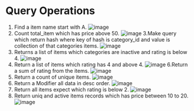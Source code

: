 # Query Operations
1.  Find a item name start with A.
![image](https://user-images.githubusercontent.com/126099628/224908019-9439dd0a-1865-4cf6-9ac2-a4a7221f8c85.png)
2. Count total_item which has price above 50.
![image](https://user-images.githubusercontent.com/126099628/224908062-fdc13c3d-6372-436f-a0a1-ac118f5f8156.png)
3.Make query which return hash where key of hash is category_id and value is collection of that categories items.
![image](https://user-images.githubusercontent.com/126099628/224908131-35da2d2d-63b8-486d-aee2-6c0b8811cfff.png)
4. Returns a list of items which categories are inactive and rating is below 4.
![image](https://user-images.githubusercontent.com/126099628/224909423-02578da0-ff60-48e3-9eb2-e1a530364cb4.png)
5. Return a list of items which rating has 4 and above 4.
![image](https://user-images.githubusercontent.com/126099628/224909442-9e20d0e4-ccd0-4ec5-bd8f-be8621bbad1a.png)
6.Return a sum of rating from the items.
![image](https://user-images.githubusercontent.com/126099628/224909466-a28c3404-b8dc-48ad-a721-6d6d636371f6.png)
7. Return a count of unique items.
![image](https://user-images.githubusercontent.com/126099628/224909497-72f9669d-e682-4a09-a14d-7d3236a49445.png)
8. Return a Modifier all data in desc order.
![image](https://user-images.githubusercontent.com/126099628/224909525-c4cd6bf3-9bcb-4eab-b587-887367242450.png)
9. Return all items expect which rating is below 2.
![image](https://user-images.githubusercontent.com/126099628/224909558-d388dbd1-3338-4192-ab4a-7dd656e437bb.png)
10. Return uniq and active items records which has price between 10 to 20.
![image](https://user-images.githubusercontent.com/126099628/224909617-a7fdf44c-097f-4aab-a91d-d942332fab15.png)

